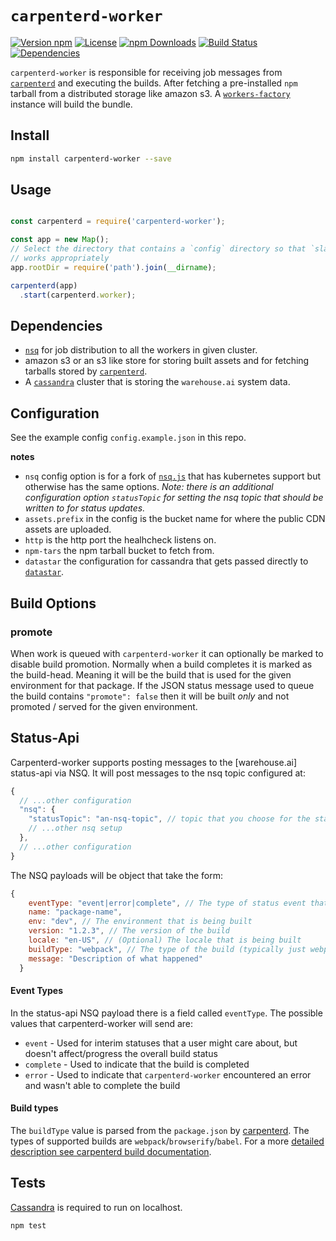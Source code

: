 # `carpenterd-worker`

[![Version npm](https://img.shields.io/npm/v/carpenterd-worker.svg?style=flat-square)](https://www.npmjs.com/package/carpenterd-worker)
[![License](https://img.shields.io/npm/l/carpenterd-worker.svg?style=flat-square)](https://github.com/godaddy/carpenterd-worker/blob/master/LICENSE)
[![npm Downloads](https://img.shields.io/npm/dm/carpenterd-worker.svg?style=flat-square)](https://npmcharts.com/compare/carpenterd-worker?minimal=true)
[![Build Status](https://travis-ci.org/godaddy/carpenterd-worker.svg?branch=master)](https://travis-ci.org/godaddy/carpenterd-worker)
[![Dependencies](https://img.shields.io/david/godaddy/carpenterd-worker.svg?style=flat-square)](https://github.com/godaddy/carpenterd-worker/blob/master/package.json)

`carpenterd-worker` is responsible for receiving job messages from
[`carpenterd`][carpenterd] and executing the builds. After fetching a
pre-installed `npm` tarball from a distributed storage like amazon s3. A
[`workers-factory`][workers-factory] instance will build the bundle.

## Install

```sh
npm install carpenterd-worker --save
```

## Usage

```js

const carpenterd = require('carpenterd-worker');

const app = new Map();
// Select the directory that contains a `config` directory so that `slay-config`
// works appropriately
app.rootDir = require('path').join(__dirname);

carpenterd(app)
  .start(carpenterd.worker);

```

## Dependencies

- [`nsq`][nsq] for job distribution to all the workers in given cluster.
- amazon s3 or an s3 like store for storing built assets and for fetching
  tarballs stored by [`carpenterd`][carpenterd].
- A [`cassandra`][cassandra] cluster that is storing the `warehouse.ai`
  system data.

## Configuration

See the example config `config.example.json` in this repo.

**notes**
- `nsq` config option is for a fork of [`nsq.js`][nsq.js] that has kubernetes
  support but otherwise has the same options. _Note: there is an additional
  configuration option `statusTopic` for setting the nsq topic that should be
  written to for status updates._
- `assets.prefix` in the config is the bucket name for where the public
  CDN assets are uploaded.
- `http` is the http port the healhcheck listens on.
- `npm-tars` the npm tarball bucket to fetch from.
- `datastar` the configuration for cassandra that gets passed directly to
  [`datastar`][datastar].

## Build Options

### promote
When work is queued with `carpenterd-worker` it can optionally be marked to
disable build promotion. Normally when a build completes it is marked as the
build-head. Meaning it will be the build that is used for the given
environment for that package. If the JSON status message used to queue the build
contains `"promote": false` then it will be built _only_ and not
promoted / served for the given environment.

## Status-Api

Carpenterd-worker supports posting messages to the [warehouse.ai] status-api
via NSQ. It will post messages to the nsq topic configured at:

```js
{
  // ...other configuration
  "nsq": {
    "statusTopic": "an-nsq-topic", // topic that you choose for the status-api to consume
    // ...other nsq setup
  },
  // ...other configuration
}
```

The NSQ payloads will be object that take the form:

```js
{
    eventType: "event|error|complete", // The type of status event that occurred
    name: "package-name",
    env: "dev", // The environment that is being built
    version: "1.2.3", // The version of the build
    locale: "en-US", // (Optional) The locale that is being built
    buildType: "webpack", // The type of the build (typically just webpack)
    message: "Description of what happened"
  }
```

#### Event Types

In the status-api NSQ payload there is a field called `eventType`. The
possible values that carpenterd-worker will send are:

- `event` - Used for interim statuses that a user might care about, but
  doesn't affect/progress the overall build status
- `complete` - Used to indicate that the build is completed
- `error` - Used to indicate that `carpenterd-worker` encountered an error
  and wasn't able to complete the build

#### Build types

The `buildType` value is parsed from the `package.json` by [carpenterd]. The
types of supported builds are `webpack`/`browserify`/`babel`. For a more
[detailed description see carpenterd build documentation][builds].

## Tests

[Cassandra][cassandra] is required to run on localhost.

```bash
npm test
```

[carpenterd]: https://github.com/godaddy/carpenterd
[workers-factory]: https://github.com/warehouseai/workers-factory
[datastar]: https://github.com/godaddy/datastar
[nsq]: http://nsq.io
[cassandra]: http://cassandra.apache.org/
[nsq.js]: https://github.com/jcrugzz/nsq.js/tree/addr-modify
[builds]: https://github.com/godaddy/carpenterd#build-systems
